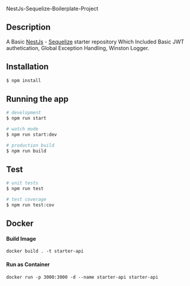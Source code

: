 NestJs-Sequelize-Boilerplate-Project

## Description

A Basic [NestJs](https://github.com/nestjs/nest) - [Sequelize](https://sequelize.org/master/index.html) starter repository Which Included Basic JWT authetication, Global Exception Handling, Winston Logger.

## Installation

```bash
$ npm install
```

## Running the app

```bash
# development
$ npm run start

# watch mode
$ npm run start:dev

# production build
$ npm run build
```

## Test

```bash
# unit tests
$ npm run test

# test coverage
$ npm run test:cov
```

## Docker 

#### Build Image
```
docker build . -t starter-api
```

#### Run as Container
```
docker run -p 3000:3000 -d --name starter-api starter-api
```


